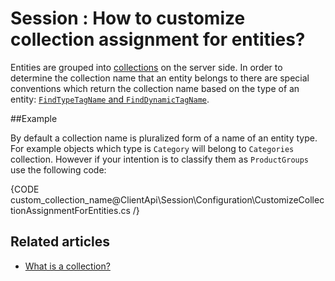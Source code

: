 # Session : How to customize collection assignment for entities?

Entities are grouped into [collections](../../faq/what-is-a-collection) on the server side. In order to determine the collection name that an entity belongs to
there are special conventions which return the collection name based on the type of an entity: [`FindTypeTagName` and `FindDynamicTagName`](../../configuration/conventions/identifier-generation/global#findtypetagname-and-finddynamictagname).

##Example

By default a collection name is pluralized form of a name of an entity type. For example objects which type is `Category` will belong to `Categories` collection. However if your intention
is to classify them as `ProductGroups` use the following code:

{CODE custom_collection_name@ClientApi\Session\Configuration\CustomizeCollectionAssignmentForEntities.cs /}


## Related articles

- [What is a collection?](../../faq/what-is-a-collection)  